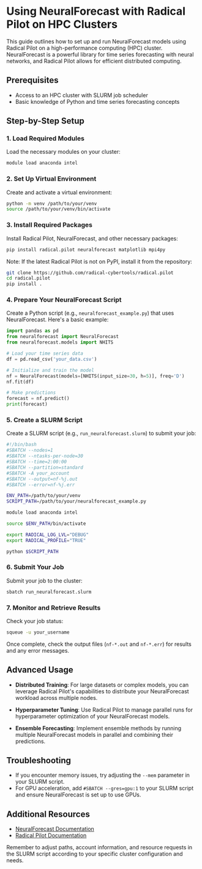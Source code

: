 # Using NeuralForecast with Radical Pilot on HPC Clusters

This guide outlines how to set up and run NeuralForecast models using Radical Pilot on a high-performance computing (HPC) cluster. NeuralForecast is a powerful library for time series forecasting with neural networks, and Radical Pilot allows for efficient distributed computing.

## Prerequisites

- Access to an HPC cluster with SLURM job scheduler
- Basic knowledge of Python and time series forecasting concepts

## Step-by-Step Setup

### 1. Load Required Modules

Load the necessary modules on your cluster:

```bash
module load anaconda intel
```

### 2. Set Up Virtual Environment

Create and activate a virtual environment:

```bash
python -m venv /path/to/your/venv
source /path/to/your/venv/bin/activate
```

### 3. Install Required Packages

Install Radical Pilot, NeuralForecast, and other necessary packages:

```bash
pip install radical.pilot neuralforecast matplotlib mpi4py
```

Note: If the latest Radical Pilot is not on PyPI, install it from the repository:

```bash
git clone https://github.com/radical-cybertools/radical.pilot
cd radical.pilot
pip install .
```

### 4. Prepare Your NeuralForecast Script

Create a Python script (e.g., `neuralforecast_example.py`) that uses NeuralForecast. Here's a basic example:

```python
import pandas as pd
from neuralforecast import NeuralForecast
from neuralforecast.models import NHITS

# Load your time series data
df = pd.read_csv('your_data.csv')

# Initialize and train the model
nf = NeuralForecast(models=[NHITS(input_size=30, h=5)], freq='D')
nf.fit(df)

# Make predictions
forecast = nf.predict()
print(forecast)
```

### 5. Create a SLURM Script

Create a SLURM script (e.g., `run_neuralforecast.slurm`) to submit your job:

```bash
#!/bin/bash
#SBATCH --nodes=1
#SBATCH --ntasks-per-node=30
#SBATCH --time=2:00:00
#SBATCH --partition=standard
#SBATCH -A your_account
#SBATCH --output=nf-%j.out
#SBATCH --error=nf-%j.err

ENV_PATH=/path/to/your/venv
SCRIPT_PATH=/path/to/your/neuralforecast_example.py

module load anaconda intel

source $ENV_PATH/bin/activate

export RADICAL_LOG_LVL="DEBUG"
export RADICAL_PROFILE="TRUE"

python $SCRIPT_PATH
```

### 6. Submit Your Job

Submit your job to the cluster:

```bash
sbatch run_neuralforecast.slurm
```

### 7. Monitor and Retrieve Results

Check your job status:

```bash
squeue -u your_username
```

Once complete, check the output files (`nf-*.out` and `nf-*.err`) for results and any error messages.

## Advanced Usage

- **Distributed Training**: For large datasets or complex models, you can leverage Radical Pilot's capabilities to distribute your NeuralForecast workload across multiple nodes.

- **Hyperparameter Tuning**: Use Radical Pilot to manage parallel runs for hyperparameter optimization of your NeuralForecast models.

- **Ensemble Forecasting**: Implement ensemble methods by running multiple NeuralForecast models in parallel and combining their predictions.

## Troubleshooting

- If you encounter memory issues, try adjusting the `--mem` parameter in your SLURM script.
- For GPU acceleration, add `#SBATCH --gres=gpu:1` to your SLURM script and ensure NeuralForecast is set up to use GPUs.

## Additional Resources

- [NeuralForecast Documentation](https://nixtla.github.io/neuralforecast/)
- [Radical Pilot Documentation](https://radicalpilot.readthedocs.io/)

Remember to adjust paths, account information, and resource requests in the SLURM script according to your specific cluster configuration and needs.